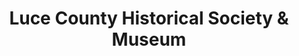 ---
layout: repo
title: "Luce County Historical Society & Museum"
id: 4265
permalink: repos/4265/
---